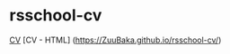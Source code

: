 # rsschool-cv
[CV](https://ZuuBaka.github.io/rsschool-cv/cv)
[CV - HTML] (https://ZuuBaka.github.io/rsschool-cv/)
